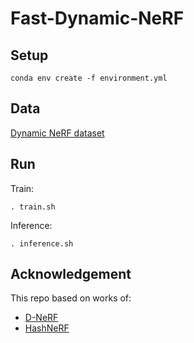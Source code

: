# Fast-Dynamic-NeRF

## Setup
```
conda env create -f environment.yml
```

## Data
[Dynamic NeRF dataset](https://drive.google.com/file/d/1uHVyApwqugXTFuIRRlE4abTW8_rrVeIK/view)


## Run
Train:
```
. train.sh
```

Inference:
```
. inference.sh
```

## Acknowledgement
This repo based on works of:

- [D-NeRF](https://github.com/albertpumarola/D-NeRF)
- [HashNeRF](https://github.com/yashbhalgat/HashNeRF-pytorch)